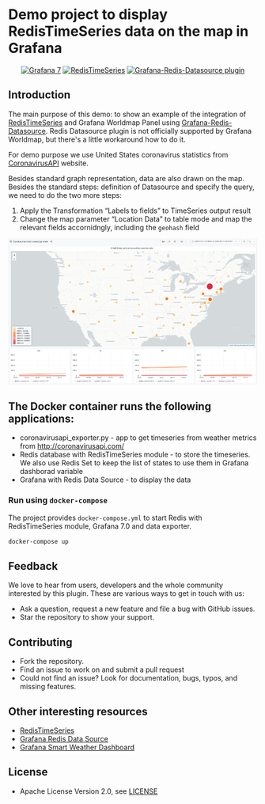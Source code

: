# Demo project to display RedisTimeSeries data on the map in Grafana

<div id="badges" align="center">

[![Grafana 7](https://img.shields.io/badge/Grafana-7-blue)](https://www.grafana.com)
[![RedisTimeSeries](https://img.shields.io/badge/RedisTimeSeries-inspired-yellowgreen)](https://oss.redislabs.com/redistimeseries/)
[![Grafana-Redis-Datasource plugin](https://img.shields.io/badge/GrafanaRedisDatasource-integrated-yellow)](https://github.com/RedisTimeSeries/grafana-redis-datasource)

</div>


## Introduction

The main purpose of this demo: to show an example of the integration of [RedisTimeSeries](https://oss.redislabs.com/redistimeseries/) and Grafana Worldmap Panel using [Grafana-Redis-Datasource](https://github.com/RedisTimeSeries/grafana-redis-datasource).  Redis Datasource plugin is not officially supported by Grafana Worldmap, but there's a little workaround how to do it. 

For demo purpose we use United States coronavirus statistics from [CoronavirusAPI](http://coronavirusapi.com/) website.
 
Besides standard graph representation, data are also drawn on the map. Besides the standard steps: definition of Datasource and specify the query, we need to do the two more steps: 

1. Apply the Transformation “Labels to fields” to TimeSeries output result
2. Change the map parameter “Location Data” to table mode and map the relevant fields accornidngly, including the `geohash` field 

![](images/coronavirus_map.gif)


## The Docker container runs the following applications:

* coronavirusapi_exporter.py - app to get timeseries from weather metrics from http://coronavirusapi.com/
* Redis database with RedisTimeSeries module - to store the timeseries. We also use Redis Set to keep the list of states to use them in Grafana dashborad variable
* Grafana with Redis Data Source - to display the data


### Run using `docker-compose`

The project provides `docker-compose.yml` to start Redis with RedisTimeSeries module, Grafana 7.0 and data exporter.

```bash
docker-compose up
```

## Feedback

We love to hear from users, developers and the whole community interested by this plugin. These are various ways to get in touch with us:

- Ask a question, request a new feature and file a bug with GitHub issues.
- Star the repository to show your support.

## Contributing

- Fork the repository.
- Find an issue to work on and submit a pull request
- Could not find an issue? Look for documentation, bugs, typos, and missing features.

## Other interesting resources

- [RedisTimeSeries](https://oss.redislabs.com/redistimeseries/)
- [Grafana Redis Data Source](https://grafana.com/grafana/plugins/redis-datasource)
- [Grafana Smart Weather Dashboard](https://github.com/RedisTimeSeries/redis-weather)

## License

- Apache License Version 2.0, see [LICENSE](LICENSE)
